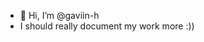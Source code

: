 - 👋 Hi, I’m @gaviin-h
- I should really document my work more :))
<!---
gaviin-h/gaviin-h is a ✨ special ✨ repository because its `README.md` (this file) appears on your GitHub profile.
You can click the Preview link to take a look at your changes.
--->
